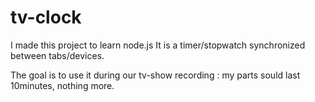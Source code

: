 tv-clock
========

I made this project to learn node.js
It is a timer/stopwatch synchronized between tabs/devices.

The goal is to use it during our tv-show recording : my parts sould last 10minutes, nothing more.
